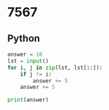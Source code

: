 # 7567

## Python

```python
answer = 10
lst = input()
for i, j in zip(lst, lst[1:]):
    if j != i:
        answer += 5
    answer += 5

print(answer)
```
